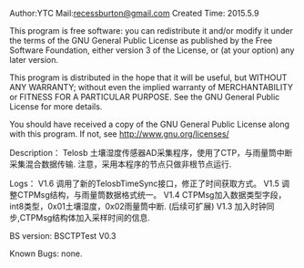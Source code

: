 Author:YTC 
Mail:recessburton@gmail.com
Created Time: 2015.5.9

This program is free software: you can redistribute it and/or modify
it under the terms of the GNU General Public License as published by
the Free Software Foundation, either version 3 of the License, or
(at your option) any later version.

This program is distributed in the hope that it will be useful,
but WITHOUT ANY WARRANTY; without even the implied warranty of
MERCHANTABILITY or FITNESS FOR A PARTICULAR PURPOSE.  See the
GNU General Public License for more details.

You should have received a copy of the GNU General Public License
along with this program.  If not, see <http://www.gnu.org/licenses/>

Description：
	Telosb 土壤湿度传感器AD采集程序，使用了CTP，与雨量筒中断采集混合数据传输.
	注意，采用本程序的节点只做非根节点运行.
	
Logs：
	V1.6 调用了新的TelosbTimeSync接口，修正了时间获取方式。
	V1.5 调整CTPMsg结构，与雨量筒数据格式统一。
	V1.4 CTPMsg加入数据类型字段，int8类型，0x01土壤湿度，0x02雨量筒中断. (后续可扩展)
	V1.3 加入时钟同步,CTPMsg结构体加入采样时间的信息.

BS version:
	BSCTPTest V0.3

	
Known Bugs: 
		none.

